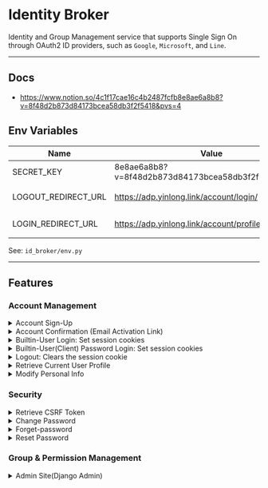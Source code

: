 # Identity Broker 

Identity and Group Management service that supports Single Sign On through OAuth2 ID providers,
such as `Google`, `Microsoft`, and `Line`.

---
## Docs
- https://www.notion.so/4c1f17cae16c4b2487fcfb8e8ae6a8b8?v=8f48d2b873d84173bcea58db3f2f5418&pvs=4


## Env Variables
| Name                | Value                                               | Remarks     |
|---------------------|-----------------------------------------------------|-------------|
| SECRET_KEY          | 8e8ae6a8b8?v=8f48d2b873d84173bcea58db3f2f5418&pvs=4 |             |
| LOGOUT_REDIRECT_URL | https://adp.yinlong.link/account/login/             | 登出後的頁面  |
| LOGIN_REDIRECT_URL  | https://adp.yinlong.link/account/profile/           | 登入後的頁面  |


 See: `id_broker/env.py`

---
## Features

### Account Management

<details>
  <summary> Account Sign-Up </summary>

  ```bash
  BaseURL=http://localhost:8000
  
  curl -sX POST "${BaseURL}/account/sign-up/" \
  -H "Content-Type: application/json" \
  -d '{"email": "fofx@outlook.com", "password": "abc+123", "first_name": "Y"}' \
  -w '%{http_code}\n' | jq
  ```
</details>


<details>
  <summary> Account Confirmation (Email Activation Link) </summary>

  ```shell
  curl "${BaseURL}/account/perform-confirmation/?activate_token=eyJhbGciOiJIUzI1NiIsInR5cCI6IkpXVCJ9.eyJzdWIiOiJmb2Z4QG91dGxvb2suY29tIn0.BsrV7qMLGk41ZDdoYzSIPnXMjxidWNhvqP-U2bPRjBo&verification_code=1700795753989973"
  ```
</details>


<details><summary> Builtin-User Login: Set session cookies </summary>
    
    Navigate to the login page "${BaseURL}/account/login/"
</details>


<details><summary> Builtin-User(Client) Password Login: Set session cookies</summary>
  
1. Retrieve CSRF Token 
  
    The CSRF token is set by the backend server in a cookie when the user first visits the server. 
    It's then sent back to the server on subsequent requests to verify that the request is legitimate.

    ```bash
    CSRFToken=$(curl -s "${BaseURL}/security/csrf-token/" | jq -r .csrftoken)
    echo "Retrieved: $CSRFToken"
    ```
        
2. Login Request with the CSRF Token 
    ```bash
    curl -sX POST "${BaseURL}/account/client-password-login/" \
    -H "Content-Type: application/json" \
    -H "X-CSRFTOKEN: $CSRFToken" \
    -b "csrftoken=$CSRFToken" \
    -d '{"email": "fofx@outlook.com", "password": "abc+123"}' \
    -w 'http_code=%{http_code}\n' \
    -c idb-http.cookie
    ```
            
3. Login Implementation:
    ```html
    <script>
        const form = document.querySelector('#login-form');
        form.addEventListener('submit', async (event) => {
            event.preventDefault();
      
            const payload = {
                email: document.querySelector('#email').value,
                password: document.querySelector('#password').value,
            }
      
            const axiosConfig = {
                withCredentials: true,
                xsrfCookieName: 'csrftoken',
                xsrfHeaderName: 'X-CSRFTOKEN',
                baseURL: 'https://idb.azurewebsites.net'
            };
      
            try {
                /*
                The CSRF token is set by the backend server in a cookie when the user first visits the server.
                It's then sent back to the server on subsequent requests to verify that the request is legitimate.
                */
                const csrfToken = (await axios.get('/account/csrf-token/', axiosConfig)).data.csrftoken;
                // replace with your login endpoint
                const response = await axios.post('/account/client-password-login/', payload, Object.assign({headers: {'X-CSRFTOKEN': csrfToken}}, axiosConfig));
                console.log('Login successful!');
                // TODO: redirect the user to the order's dashboard
            } catch (error) {
                console.error('Login failed!', error);
                // TODO: show an error message to the user
            }
        });
    </script>
    ```
</details>


<details><summary> Logout: Clears the session cookie</summary>
  
    Navigate to "${BaseURL}/account/logout/"
</details>


<details>
  <summary> Retrieve Current User Profile </summary>

  ```bash
  curl -s "${BaseURL}/account/profile/" \
  -w "%{http_code}\n" \
  -b idb-http.cookie | jq
  ```
  > *TIP*:
  > - The `user_identifier` may originate from external Identity Providers, represented as the claim `sub`.
  > - The `full_name` is consist of the `first_name` and `last_name` in the 'builtin-user-pool'
  > - The `full_name` is the `name` originating from an external Identity Provider, where the `first_name` and `last_name` may be blank.
  > - 403 or 401 for failure
</details>


<details><summary> Modify Personal Info </summary>

  ```bash
  curl -skX PATCH "${BaseURL}/account/update-user-info/" \
  -H "Content-Type: application/json" \
  -H "X-CSRFTOKEN: $CSRFToken" \
  -b "csrftoken=$CSRFToken" \
  -d '{"first_name": "Y", "last_name": "YY"}' \
  -w '%{http_code}\n' -b idb-http.cookie | jq
  ```
</details>


### Security


<details><summary> Retrieve CSRF Token </summary>
  
  ```bash
  curl -s "${BaseURL}/security/csrf-token/" | jq
  ```
</details>



<details><summary> Change Password </summary>

  ```bash
  curl -skX PATCH "${BaseURL}/security/change-password/" \
  -H "Content-Type: application/json" \
  -H "X-CSRFTOKEN: $CSRFToken" \
  -b "csrftoken=$CSRFToken" \
  -d '{"password": "abc+123", "new_password": "abc+123"}' \
  -w '%{http_code}\n' -b idb-http.cookie -c idb-http.cookie | jq
  
  CSRFToken=$(curl -s "${BaseURL}/security/csrf-token/" | jq -r .csrftoken)
  ```
</details>


<details><summary> Forget-password </summary>

  ```bash
  curl -sX POST ${BaseURL}/security/activate-password-reset/ \
  -d "email=fofx@outlook.com"  \
  -w '%{http_code}\n' | jq
  ```
</details>


<details><summary> Reset Password  </summary>

- Click link on the received email (for debugging purposes) 
  ```text
  ${BaseURL}/security/perform-reset-password/?reset_token=eyJhbGciOiJIUzI1NiIsInR5cCI6IkpXVCJ9.eyJzdWIiOiJmb2Z4QG91dGxvb2suY29tIn0.BsrV7qMLGk41ZDdoYzSIPnXMjxidWNhvqP-U2bPRjBo&verification_code=1700796813320016&new_password=abc%2B123
  ```
    
- cURL POST request 
  ```bash
  curl -sX POST "${BaseURL}/security/perform-password-reset/" \
  -d reset_token=eyJhbGciOiJIUzI1NiIsInR5cCI6IkpXVCJ9.eyJzdWIiOiJmb2Z4QG91dGxvb2suY29tIn0.BsrV7qMLGk41ZDdoYzSIPnXMjxidWNhvqP-U2bPRjBo \
  -d verification_code=1700856614827042 \
  -d new_password=abc%2B123 \
  -w '%{http_code}\n' | jq
  ```
</details>


### Group & Permission Management

<details><summary>  Admin Site(Django Admin) </summary>

    Navigate to "${BaseURL}/admin/"
</details>
